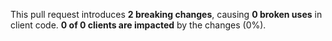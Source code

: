 This pull request introduces **2 breaking changes**, causing **0 broken uses** in client code.
**0 of 0 clients are impacted** by the changes (0%).
